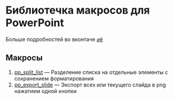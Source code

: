 # Библиотечка макросов для PowerPoint

Больше подробностей во вконтаче [⌀ё](https://vk.com/aroundelearning) 

## Макросы
1. [pp_split_list](https://github.com/pltn/pp_macros/blob/master/pp_split_list.vba) — Разделение списка на отдельные элементы с сохранением форматирования
2. [pp_export_slide](https://github.com/pltn/pp_macros/blob/master/pp_export_slide.vba) — Экспорт всех или текущего слайда в png нажатием одной кнопки